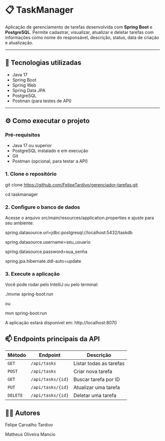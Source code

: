 # 📋 TaskManager

Aplicação de gerenciamento de tarefas desenvolvida com **Spring Boot** e **PostgreSQL**. Permite cadastrar, visualizar, atualizar e deletar tarefas com informações como nome do responsável, descrição, status, data de criação e atualização.

---

## 🚀 Tecnologias utilizadas

- Java 17
- Spring Boot
- Spring Web
- Spring Data JPA
- PostgreSQL
- Postman (para testes de API)

---

## ⚙️ Como executar o projeto

### Pré-requisitos

- Java 17 ou superior
- PostgreSQL instalado e em execução
- Git
- Postman (opcional, para testar a API)

### 1. Clone o repositório

git clone https://github.com/FelipeTardivo/gerenciador-tarefas.git

cd taskmanager

### 2. Configure o banco de dados
Acesse o arquivo src/main/resources/application.properties e ajuste para seu ambiente:

spring.datasource.url=jdbc:postgresql://localhost:5432/taskdb

spring.datasource.username=seu_usuario

spring.datasource.password=sua_senha

spring.jpa.hibernate.ddl-auto=update


### 3. Execute a aplicação
Você pode rodar pelo IntelliJ ou pelo terminal:

./mvnw spring-boot:run

ou

mvn spring-boot:run

A aplicação estará disponível em:
http://localhost:8070

## 📫 Endpoints principais da API

| Método | Endpoint          | Descrição                   |
|--------|-------------------|-----------------------------|
| `GET`  | `/api/tasks`      | Listar todas as tarefas     |
| `POST` | `/api/tasks`      | Criar nova tarefa           |
| `GET`  | `/api/tasks/{id}` | Buscar tarefa por ID        |
| `PUT`  | `/api/tasks/{id}` | Atualizar uma tarefa        |
| `DELETE`| `/api/tasks/{id}`| Deletar uma tarefa          |


## 👨‍💻 Autores
Felipe Carvalho Tardivo

Matheus Oliveira Mancio
